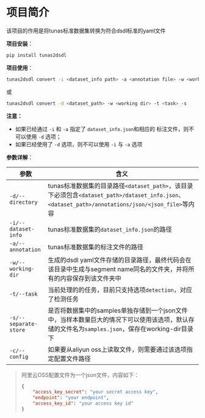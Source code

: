 # 项目简介

该项目的作用是将tunas标准数据集转换为符合dsdl标准的yaml文件

**项目安装**：

```bash
pip install tunas2dsdl
```

**项目使用**：

```bash
tunas2dsdl convert -i <dataset_info path> -a <annotation file> -w <working dir> -t <task> -s
```

或

```bash
tunas2dsdl convert -d <dataset_path> -w <working dir> -t <task> -s
```

**注意：**

* 如果已经通过 `-i` 和 `-a` 指定了 `dataset_info.json`和相应的 标注文件，则不可以使用 `-d` 选项；
* 如果已经使用了 `-d` 选项，则不可以使用 `-i` 与 `-a` 选项

**参数详解**：

| 参数                | 含义                                                        |
| ------------------- | ----------------------------------------------------------- |
| `-d/--directory` | tunas标准数据集的目录路径`<dataset_path>`，该目录下必须包含`<dataset_path>/dataset_info.json`、`<dataset_path>/annotations/json/<json_file>`等内容 |
| `-i/--dataset-info` | tunas标准数据集的`dataset_info.json`的路径                  |
| `-a/--annotation`   | tunas标准数据集的标注文件的路径                             |
| `-w/--working-dir`  | 生成的dsdl yaml文件存储的目录路径，最终代码会在该目录中生成与segment name同名的文件夹，并将所有的内容保存到该文件夹中 |
| `-t/--task`         | 当前处理的的任务，目前只支持选项`detection`，对应了检测任务 |
| `-s/--separate-store`  | 是否将数据集中的samples单独存储到一个json文件中，当样本数量巨大的情况下可以使用该选项，默认存储的文件名为`samples.json`，保存在working-dir目录下 |
| `-c/--config` | 如果要从aliyun oss上读取文件，则需要通过该选项指定配置文件路径 |

> 阿里云OSS配置文件为一个json文件，内容如下：
>
> ```json
> {
>     "access_key_secret": "your secret access key",
>     "endpoint": "your endpoint",
>     "access_key_id": "your access key id"
> }
> ```

